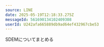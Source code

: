 ```yaml
---
source: LINE
date: 2025-05-19T12:18:33.275Z
messageId: 561690134102409308
userId: U242afa665889db9ad64ef432967cbe53
---
```


SDEMについてまとめる